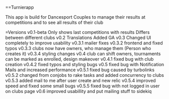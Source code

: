 ==Turnierapp

This app is build for Dancesport Couples to manage their results at competitions and to see all results of their club

=Versions
  v0.1-beta
    Only shows last competitions with results
    Differs between different clubs
  v0.2
    Translations
    Added GA
  v0.3
    Changed UI completely to improve usability
  v0.3.1
    mailer fixes
  v0.3.2
    frontend and fixed typos
  v0.3.3
    clubs now have owners, who manage them (Person who creates it)
  v0.3.4
    styling changes
  v0.4
    club can shift owners, tournaments can be marked as enrolled, design makeover
  v0.4.1
    fixed bug with club creation
  v0.4.2
    fixed typos and styling bugs
  v0.5
    fixed bug with Notification Mails and increased performance
  v0.5.1
    fixed bug caused by turbolinks
  v0.5.2
    changed from conjobs to rake tasks and added concurrency to clubs
  v0.5.3
    added mail to me after user create and new relic
  v0.5.4
    improved speed and fixed some small bugs
  v0.5.5
    fixed bug with not logged in user on clubs page
  v0.6
    improved usabillity and put mailing stuff to sidekiq
